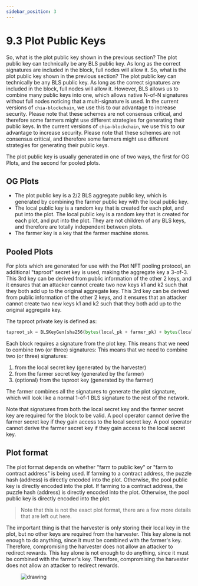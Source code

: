 ```yaml
---
sidebar_position: 3
---
```


# 9.3 Plot Public Keys

So, what is the plot public key shown in the previous section? The plot public key can technically be any BLS public key. As long as the correct signatures are included in the block, full nodes will allow it. So, what is the plot public key shown in the previous section? The plot public key can technically be any BLS public key. As long as the correct signatures are included in the block, full nodes will allow it. However, BLS allows us to combine many public keys into one, which allows native N-of-N signatures without full nodes noticing that a multi-signature is used. In the current versions of `chia-blockchain`, we use this to our advantage to increase security. Please note that these schemes are not consensus critical, and therefore some farmers might use different strategies for generating their public keys. In the current versions of `chia-blockchain`, we use this to our advantage to increase security. Please note that these schemes are not consensus critical, and therefore some farmers might use different strategies for generating their public keys.

The plot public key is usually generated in one of two ways, the first for OG Plots, and the second for pooled plots.

## OG Plots
* The plot public key is a 2/2 BLS aggregate public key, which is generated by combining the farmer public key with the local public key.
* The local public key is a random key that is created for each plot, and put into the plot. The local public key is a random key that is created for each plot, and put into the plot. They are not children of any BLS keys, and therefore are totally independent between plots.
* The farmer key is a key that the farmer machine stores.

## Pooled Plots
For plots which are generated for use with the Plot NFT pooling protocol, an additional "taproot" secret key is used, making the aggregate key a 3-of-3. This 3rd key can be derived from public information of the other 2 keys, and it ensures that an attacker cannot create two new keys k1 and k2 such that they both add up to the original aggregate key. This 3rd key can be derived from public information of the other 2 keys, and it ensures that an attacker cannot create two new keys k1 and k2 such that they both add up to the original aggregate key.

The taproot private key is defined as:

```python
taproot_sk = BLSKeyGen(sha256(bytes(local_pk + farmer_pk) + bytes(local_pk) + bytes(farmer_pk)))
```

Each block requires a signature from the plot key. This means that we need to combine two (or three) signatures: This means that we need to combine two (or three) signatures:
1. from the local secret key (generated by the harvester)
2. from the farmer secret key (generated by the farmer)
3. (optional) from the taproot key (generated by the farmer)

The farmer combines all the signatures to generate the plot signature, which will look like a normal 1-of-1 BLS signature to the rest of the network.

Note that signatures from both the local secret key and the farmer secret key are required for the block to be valid. A pool operator cannot derive the farmer secret key if they gain access to the local secret key. A pool operator cannot derive the farmer secret key if they gain access to the local secret key.

## Plot format

The plot format depends on whether "farm to public key" or "farm to contract address" is being used. If farming to a contract address, the puzzle hash (address) is directly encoded into the plot. Otherwise, the pool public key is directly encoded into the plot. If farming to a contract address, the puzzle hash (address) is directly encoded into the plot. Otherwise, the pool public key is directly encoded into the plot.
> Note that this is not the exact plot format, there are a few more details that are left out here.

The important thing is that the harvester is only storing their local key in the plot, but no other keys are required from the harvester. This key alone is not enough to do anything, since it must be combined with the farmer's key. Therefore, compromising the harvester does not allow an attacker to redirect rewards. This key alone is not enough to do anything, since it must be combined with the farmer's key. Therefore, compromising the harvester does not allow an attacker to redirect rewards.

<figure>
<img src="/img/keys/plot_format.png" alt="drawing"/>
</figure>
